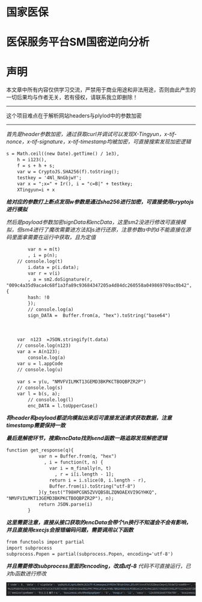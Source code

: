 # 国家医保
# 医保服务平台SM国密逆向分析

# 声明

本文章中所有内容仅供学习交流，严禁用于商业用途和非法用途，否则由此产生的一切后果均与作者无关，若有侵权，请联系我立即删除！
***
这个项目难点在于解析网站headers与plylod中的参数加密
***
*首先是header参数加密，通过获取curl并调试可以发现X-Tingyun，x-tif-nonce，x-tif-signature，x-tif-timestamp均被加密，可直接搜索发现加密逻辑*  
```
s = Math.ceil((new Date).getTime() / 1e3),
    h = i123(),
    f = s + h + s;
    var w = CryptoJS.SHA256(f).toString();
    testkey = '4Nl_NnGbjwY';
    var x = ";x=" + Ir(), i = "c=B|" + testkey;
    XTingyun=i + x
```
***给对应的参数打上断点发现w参数是通过sha256进行加密，可直接使用cryptojs进行模拟*** 

*然后是payload参数加密signData和encData，这里sm2没进行修改可直接模拟，但sm4进行了魔改需要进方法扣js进行还原，注意参数a中的d不能直接在源码里面拿需要在运行中获取，且为定值* 
```
        var n = m(t)
        , i = p(n);
    // console.log(t)
        i.data = p(i.data);
        var r = v(i)
        , a = sm2.doSignature(r, "009c4a35d9aca4c68f1a3fa89c93684347205a4d84dc260558a049869709ac0b42", {
        hash: !0
        });
        // console.log(a)
        sign_DATA =  Buffer.from(a, "hex").toString("base64")
        
        
        
    var  n123  =JSON.stringify(t.data)
    // console.log(n123)
    var a = A(n123);
        console.log(a)
    var u = l.appCode
    // console.log(u)

    var s = y(u, "NMVFVILMKT13GEMD3BKPKCTBOQBPZR2P")
    // console.log(s)
    var l = b(s, a);
        // console.log(l)
        enc_DATA = l.toUpperCase()
```
***将header和payload都逆向模拟出来后可直接发送请求获取数据，注意timestamp需要保持一致***

***最后是解密环节，搜索encData找到send函数一路追踪发现解密逻辑***
```
function get_response(q){
            var n = Buffer.from(q, "hex")
              , i = function(t, n) {
                var i = m_finally(n, t)
                  , r = i[i.length - 1];
                return i = i.slice(0, i.length - r),
                Buffer.from(i).toString("utf-8")
            }(y_test("T98HPCGN5ZVVQBS8LZQNOAEXVI9GYHKQ", "NMVFVILMKT13GEMD3BKPKCTBOQBPZR2P"), n);
            return JSON.parse(i)
        }
```
***这里需要注意，直接从接口获取的encData会带个\n换行不知道会不会有影响，并且直接用execjs会报错编码问题，需要调用以下函数***

```
from functools import partial
import subprocess
subprocess.Popen = partial(subprocess.Popen, encoding='utf-8')
```
***并且需要修改subprocess里面的encoding，改成utf-8***
*代码不可直接运行，已对b函数进行修改*


![结果展示](https://github.com/GreetG/Crawler_Studying/blob/04e49838ac3606369ff760a4afc98261d47de63c/imgs/%E5%8C%BB%E4%BF%9D.png)  
